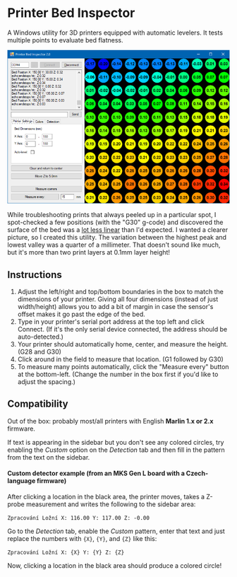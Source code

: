 # Printer Bed Inspector

A Windows utility for 3D printers equipped with automatic levelers.  It tests multiple points to evaluate bed flatness.

![](screenshot.png)

While troubleshooting prints that always peeled up in a particular spot, I spot-checked a few positions (with the "G30" g-code) and discovered the surface of the bed was a [lot less linear](https://www.youtube.com/watch?v=IJRdOCfPtm8) than I'd expected.  I wanted a clearer picture, so I created this utility.  The variation between the highest peak and lowest valley was a quarter of a millimeter.  That doesn't sound like much, but it's more than two print layers at 0.1mm layer height!

## Instructions

1. Adjust the left/right and top/bottom boundaries in the box to match the dimensions of your printer.  Giving all four dimensions (instead of just width/height) allows you to add a bit of margin in case the sensor's offset makes it go past the edge of the bed.
1. Type in your printer's serial port address at the top left and click Connect. (If it's the only serial device connected, the address should be auto-detected.)
1. Your printer should automatically home, center, and measure the height. (G28 and G30)
1. Click around in the field to measure that location. (G1 followed by G30)
1. To measure many points automatically, click the "Measure every" button at the bottom-left.  (Change the number in the box first if you'd like to adjust the spacing.)

## Compatibility

Out of the box: probably most/all printers with English **Marlin 1.x or 2.x** firmware.

If text is appearing in the sidebar but you don't see any colored circles, try enabling the *Custom* option on the *Detection* tab and then fill in the pattern from the text on the sidebar.

#### Custom detector example (from an MKS Gen L board with a Czech-language firmware)

After clicking a location in the black area, the printer moves, takes a Z-probe measurement and writes the following to the sidebar area:

	Zpracování Ložní X: 116.00 Y: 117.00 Z: -0.00

Go to the *Detection* tab, enable the *Custom* pattern, enter that text and just replace the numbers with `{X}`, `{Y}`, and `{Z}` like this:

	Zpracování Ložní X: {X} Y: {Y} Z: {Z}

Now, clicking a location in the black area should produce a colored circle!
